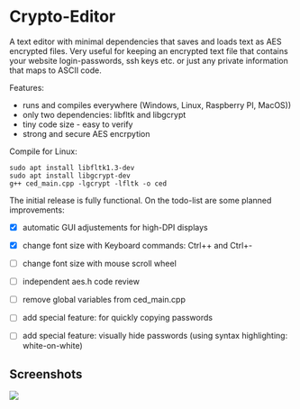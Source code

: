 # Crypto-Editor
A text editor with minimal dependencies that saves and loads text as AES encrypted files. 
Very useful for keeping an encrypted text file that contains your website login-passwords, ssh keys etc. or just any private information that maps to ASCII code. 

Features:
* runs and compiles everywhere (Windows, Linux, Raspberry PI, MacOS))
* only two dependencies: libfltk and libgcrypt
* tiny code size - easy to verify
* strong and secure AES encrpytion

Compile for Linux:
```console
sudo apt install libfltk1.3-dev
sudo apt install libgcrypt-dev
g++ ced_main.cpp -lgcrypt -lfltk -o ced
```

The initial release is fully functional. 
On the todo-list are some planned improvements:
- [x] automatic GUI adjustements for high-DPI displays
- [x] change font size with Keyboard commands: Ctrl++ and Ctrl+-
- [ ] change font size with mouse scroll wheel
- [ ] independent aes.h code review
- [ ] remove global variables from ced_main.cpp
- [ ] add special feature: for quickly copying passwords
- [ ] add special feature: visually hide passwords (using syntax highlighting: white-on-white)


## Screenshots
![](http://coreloop.de/images/ced_screenshot.png)
